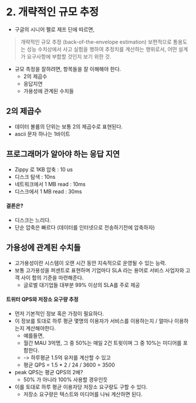 # 2. 개략적인 규모 추정
 * 구글의 시니어 펠로 제프 딘에 따르면,
 > 개략적인 규모 추정 (back-of-the-envelope estimation) 보편적으로 통용도는 성능 수치상에서 사고 실험을 행하여 추정치를 계산하는 행위로서, 어떤 설계가 요구사항에 부합할 것인지 보기 위한 것.
 * 규모 측정을 잘하려면, 항목들을 잘 이해해야 한다.
    * 2의 제곱수
    * 응답지연
    * 가용성에 관계된 수치들
  
## 2의 제곱수
 * 데이터 볼륨의 단위는 보통 2의 제곱수로 표현된다.
 * ascii 문자 하나는 1바이트

## 프로그래머가 알아야 하는 응답 지연
 * Zippy 로 1KB 압축 : 10 us
 * 디스크 탐색 : 10ns
 * 네트워크에서 1 MB read : 10ms
 * 디스크에서 1 MB read : 30ms
#### 결론은?
 * 디스크는 느리다.
 * 단순 압축은 빠르다 (데이터를 인터넷으로 전송하기전에 압축하자)

## 가용성에 관계된 수치들
 * 고가용성이란 시스템이 오랜 시간 동안 지속적으로 운영될 수 있는 능력.
 * 보통 고가용성을 퍼센트로 표현하며 기업마다 SLA 라는 용어로 서비스 사업자와 고객 사이 합의 기준을 마련해준다.
    * 글로벌 대기업들 대부분 99% 이상의 SLA를 주로 제공

#### 트위터 QPS와 저장소 요구량 추정
 * 먼저 기본적인 정보 혹은 가정이 필요하다.
 * 이 정보를 토대로 하루 평균 몇명의 이용자가 서비스를 이용하는지 / 얼마나 이용하는지 계산해야한다.
    * 예를들면,
    * 월간 MAU 3억명, 그 중 50%는 매일 2건 트윗이며 그 중 10%는 미디어를 포함한다.
    * -> 하루평균 1.5억 유저를 계산할 수 있고
    * 평균 QPS = 1.5 * 2 / 24 / 3600 = 3500
  * peak QPS는 평균 QPS의 2배?
     * 50% 가 아니라 100% 사용할 경우인듯
* 이를 토대로 하루 평균 이용자당 저장소 요구량도 구할 수 있다.
  * 저장소 요구량은 텍스트와 미디어를 나눠 계산하면 된다.

